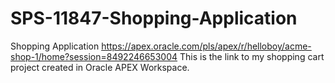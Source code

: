 # SPS-11847-Shopping-Application
Shopping Application
https://apex.oracle.com/pls/apex/r/helloboy/acme-shop-1/home?session=8492246653004
This is the link to my shopping cart project created in Oracle APEX Workspace.
